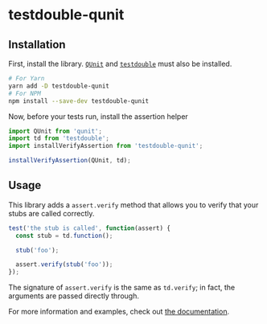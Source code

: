 testdouble-qunit
=================================================================================

Installation
---------------------------------------------------------------------------------

First, install the library. [`QUnit`][qunit] and [`testdouble`][testdouble] must also be installed.

```bash
# For Yarn
yarn add -D testdouble-qunit
# For NPM
npm install --save-dev testdouble-qunit
```

Now, before your tests run, install the assertion helper

```javascript
import QUnit from 'qunit';
import td from 'testdouble';
import installVerifyAssertion from 'testdouble-qunit';

installVerifyAssertion(QUnit, td);
```

Usage
---------------------------------------------------------------------------------

This library adds a `assert.verify` method that allows you to verify that your stubs are called correctly.

```javascript
test('the stub is called', function(assert) {
  const stub = td.function();

  stub('foo');

  assert.verify(stub('foo'));
});
```

The signature of `assert.verify` is the same as `td.verify`; in fact, the arguments are passed directly through.

For more information and examples, check out [the documentation][documentation].

[testdouble]: https://github.com/testdouble/testdouble.js/
[qunit]: https://qunitjs.com
[documentation]: http://alexlafroscia.com/testdouble-qunit
